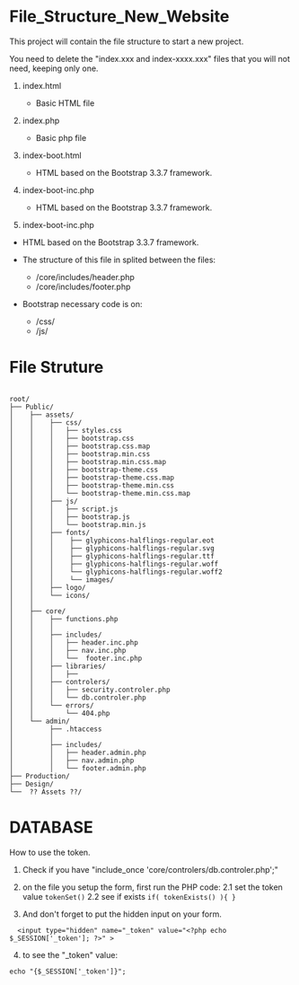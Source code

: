 # File_Structure_New_Website

This project will contain the file structure to start a new project.

You need to delete the "index.xxx and index-xxxx.xxx" files that you will not need, keeping only one.

1) index.html  
   - Basic HTML file

2) index.php
   - Basic php file

3) index-boot.html
   - HTML based on the Bootstrap 3.3.7 framework.

4) index-boot-inc.php
   - HTML based on the Bootstrap 3.3.7 framework.

5) index-boot-inc.php
  - HTML based on the Bootstrap 3.3.7 framework.
  - The structure of this file in splited between the files:
      - /core/includes/header.php
      - /core/includes/footer.php

  - Bootstrap necessary code is on:
    - /css/
    - /js/


# File Struture
<code>
root/
├── Public/
│    ├── assets/
│    │    ├── css/
│    │    │   ├── styles.css
│    │    │   ├── bootstrap.css
│    │    │   ├── bootstrap.css.map
│    │    │   ├── bootstrap.min.css
│    │    │   ├── bootstrap.min.css.map
│    │    │   ├── bootstrap-theme.css
│    │    │   ├── bootstrap-theme.css.map
│    │    │   ├── bootstrap-theme.min.css
│    │    │   └── bootstrap-theme.min.css.map
│    │    ├── js/
│    │    │   ├── script.js
│    │    │   ├── bootstrap.js
│    │    │   └── bootstrap.min.js
│    │    ├── fonts/
│    │    │    ├── glyphicons-halflings-regular.eot
│    │    │    ├── glyphicons-halflings-regular.svg
│    │    │    ├── glyphicons-halflings-regular.ttf
│    │    │    ├── glyphicons-halflings-regular.woff
│    │    │    └── glyphicons-halflings-regular.woff2
│    │    │    └── images/
│    │    ├── logo/
│    │    └── icons/
│    │
│    ├── core/
│    │    ├── functions.php
│    │    │
│    │    ├── includes/
│    │    │   ├── header.inc.php
│    │    │   ├── nav.inc.php
│    │    │   └──  footer.inc.php
│    │    ├── libraries/
│    │    │   ├── <thirth part libraries>
│    │    ├── controlers/
│    │    │   ├── security.controler.php
│    │    │   └── db.controler.php
│    │    └── errors/
│    │        └── 404.php
│    └── admin/
│         ├── .htaccess
│         │
│         ├── includes/
│         │   ├── header.admin.php
│         │   ├── nav.admin.php
│         │   └── footer.admin.php
├── Production/
├── Design/
└──  ?? Assets ??/
</code>

# DATABASE

How to use the token.

1) Check if you have "include_once 'core/controlers/db.controler.php';"
2) on the file you setup the form, first run the PHP code:
      2.1 set the token value
        ```
          tokenSet()
        ```
      2.2 see if exists
        ```
          if( tokenExists() ){
          }  
        ```

3) And don't forget to put the hidden input on your form.
  ```
    <input type="hidden" name="_token" value="<?php echo $_SESSION['_token']; ?>" >
  ```

4) to see the "_token" value:
  ```
  echo "{$_SESSION['_token']}";

  ```
